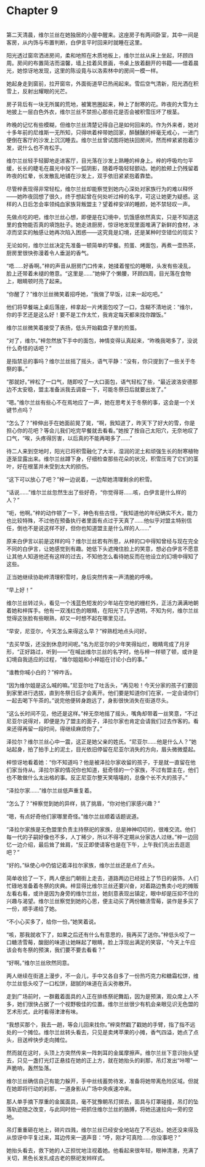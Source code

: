 # Chapter 9

<br>
第二天清晨，维尔兰丝在她独居的小屋中醒来。这座房子有两间卧室，其中一间是客房，从内饰与布置判断，白伊言平时回来时就睡在这里。

阳光透过窗帘洒进房间，柔和地照在木质地板上，维尔兰丝从床上坐起，环顾四周。房间的布置简洁而温馨，墙上挂着风景画，书桌上放着翻开的书籍——借着晨光，她惊讶地发现，这里的陈设竟与以洛索林中的房间一模一样。

她起身走到窗前，拉开窗帘，外面街道早已热闹起来。雪后空气清新，阳光洒在积雪上，反射出耀眼的光芒。

房子背后有一块无所属的荒地，被篱笆圈起来，种上了耐寒的花。昨夜的大雪为土地披上一层白色外衣，维尔兰丝不禁担心那些花是否会被积雪压坏了根茎。

昨晚的记忆有些模糊，但维尔兰丝清楚记得自己是如何回来的。作为外来者，她对十多年前的尼维斯一无所知，只得哄着梓带她回家，醉醺醺的梓毫无戒心，一进门便倒在客厅的沙发上沉沉睡去。维尔兰丝曾试图将她扶回房间，然而梓紧紧抱着沙发，说什么也不肯松手。

维尔兰丝轻手轻脚地走进客厅，目光落在沙发上熟睡的梓身上。梓的呼吸均匀平缓，长长的睫毛在晨光中投下一弧阴影，随着呼吸轻轻颤动。她的脸颊上仍残留着昨夜的红晕，长发散乱地铺在沙发上，双手依旧紧紧抱着靠垫。

尽管梓表现得非常轻松，维尔兰丝却能察觉到她内心深处对家族行为的难以释怀——她昨夜回想了很久，终于想起曾在何处听过梓的名字，可这让她更为疑惑。这样的人日后怎会率领纯血家族背叛盟主？望着梓安详的睡颜，她不禁轻叹一声。

先做点吃的吧，维尔兰丝心想，即便是在幻境中，饥饿感依然真实，只是不知道这里的食物能否真的填饱肚子。她走进厨房，惊讶地发现里面堆满了新鲜的食材，冰凉而坚实的触感让她再次陷入困惑——这究竟是幻境，还是某种时空错位的现实？

无论如何，维尔兰丝决定先准备一顿简单的早餐。煎蛋、烤面包，再煮一壶热茶，厨房里很快弥漫着令人垂涎的香气。

“唔……好香啊。”梓的声音从厨房门口传来，她揉着惺忪的睡眼，头发有些凌乱，脸上还带着未褪的倦意。“这里是……”她伸了个懒腰，环顾四周，目光落在食物上，眼睛顿时亮了起来。

“你醒了？”维尔兰丝微笑着招呼她，“我做了早饭，过来一起吃吧。”

他们将早餐端上桌后落座，梓拿起一片烤面包咬了一口，含糊不清地说：“维尔，你的手艺还是这么好！要不是工作太忙，我肯定每天都来找你蹭饭。”

维尔兰丝微笑着接受了表扬，低头开始戳盘子里的煎蛋。

“对了，维尔。”梓忽然放下手中的面包，神情变得认真起来，“昨晚我喝多了，没说什么奇怪的话吧？”

是指禁忌的事吗？维尔兰丝摇了摇头，语气平静：“没有，你只提到了一些关于冬祭的事。”

“那就好。”梓松了一口气，随即咬了一大口面包，语气轻松了些，“最近波洛安德那边不太安稳，盟主准备派我去调查一下，可能冬祭日后就要出发了。”

“嗯。”维尔兰丝有些心不在焉地应了一声，她在思考关于冬祭的事，这会是一个关键节点吗？

“怎么了？”梓伸出手在她面前晃了晃，“啊，我知道了，昨天下了好大的雪，你是担心你的花吧？等会儿我们吃完早餐就去看看。”她按了按自己太阳穴，无奈地叹了口气，“唉，头疼得厉害，以后真的不能再喝多了……”

待二人来到空地时，阳光已将积雪融化了大半，湿润的泥土和顽强生长的耐寒植物逐渐显露出来。维尔兰丝蹲下身，仔细检查那些花朵的状况，积雪压弯了它们的茎叶，好在根茎并未受到太大的损伤。

“这下可以放心了吧？”梓一边说着，一边帮她清理剩余的积雪。

“话说……”维尔兰丝忽然生出了些好奇，“你觉得哥……咳，白伊言是什么样的人？”

“呃，他啊。”梓的动作顿了一下，神色有些古怪，“我知道他的年纪确实不大，能力也比较特殊，不过他在预备执行者里面有点过于天真了……他似乎对盟主特别信任，倒也不是说这样不好，但你也知道盟主是什么样的人……”

原来白伊言以前是这样的吗？维尔兰丝若有所思，从梓的口中得知曾经与现在完全不同的白伊言，让她感觉到有趣。她低下头遮掩住脸上的笑意，想必白伊言不愿意让其他人知道他还有这样的过去，不知他怎么看待她反而在他设立的幻境中得知了这些。

正当她继续协助梓清理积雪时，身后突然传来一声清脆的呼唤。

“早上好！”

维尔兰丝转过头，看见一个浅蓝色短发的少年站在空地的栅栏外，正活力满满地朝着她和梓挥手。他有一双浅红色的眼睛，在阳光下几乎透明，不知为何，维尔兰丝觉得这张脸有些眼熟，却又一时想不起在哪里见过。

“早安，尼亚尔，今天怎么来得这么早？”梓熟稔地点头问好。

“去买早饭，还没到休息时间呢。”名为尼亚尔的少年笑得灿烂，眼睛弯成了月牙形，“正好路过，听到——”在喊出维尔兰丝的名字时，他与梓一样顿了顿，或许是幻境自我适应的过程，“维尔姐姐和小梓姐在讨论小白的事。”

“谁教你喊小白的？”梓咋舌。

“因为维尔姐是这么喊的嘛。”尼亚尔吐了吐舌头，“再见啦！今天分家的孩子们要回到家里进行选拔，直到冬祭日后才会离开。他们要是知道你们在家，一定会请你们一起去喝下午茶的。”说完他便转身跑远了，身影很快消失在街道尽头。

“这么长时间不见，他还是这样。”梓无奈地摇了摇头，嘴角却带着一丝笑意，“不过尼亚尔说得对，即便是为了盟主的面子，泽拉尔家也肯定会请我们过去作客的。看来还得再留一段时间，得继续麻烦你了。”

泽拉尔？维尔兰丝心中一震，这正是她父亲的姓氏。“尼亚尔……他是什么人？”她站起身，拍了拍手上的泥土，目光依旧停留在尼亚尔消失的方向，眉头微微蹙起。

梓惊讶地看着她：“你不知道吗？他是被泽拉尔家收留的孩子，于是就一直留在他们家当侍从。泽拉尔家的情况你也知道，挺奇怪的一个家族，不过有盟主在，他们也不敢做什么太出格的事。反正尼亚尔整天笑嘻嘻的，总像个长不大的孩子。”

“泽拉尔家……”维尔兰丝低声重复着。

“怎么了？”梓察觉到她的异样，挑了挑眉，“你对他们家感兴趣？”

“嗯，有点好奇他们家哪里奇怪。”维尔兰丝顺着话题说道。

“泽拉尔家族是无色盟里负责主持祭祀的家族，总是神神叨叨的，很难交流。他们每一代的子嗣好像也不多，人丁稀少，所以不得不定期从分家选人过继。”梓一边回忆一边介绍，最后耸了耸肩，“反正即使请客也是在下午，上午我们先出去逛逛吧？”

“好的。”纵使心中仍惦记着泽拉尔家族，维尔兰丝还是点了点头。

简单收拾了一下，两人便出门朝街上走去，道路两边已经挂上了节日的装饰，人们忙碌地准备着冬祭的庆典。梓显得比维尔兰丝还要兴奋，对着路边售卖小吃的摊贩左看右看，或许是因为身旁的维尔兰丝，她刻意表现出镇定，眼中却是压抑不住的兴趣与渴望。维尔兰丝察觉到她的心思，便主动买了两份糖渍雪莓，装作是多买了一份，顺手递给了她。

“不小心买多了，给你一份。”她笑着说。

“咳，那我就收下了，如果之后还有什么有意思的，我再买了送你。”梓低头咬了一口糖渍雪莓，酸甜的味道让她眯起了眼睛，脸上浮现出满足的笑容，“今天上午应该会有冬祭的预演，我们要不要去看看？”

“好啊。”维尔兰丝欣然同意。

两人继续在街道上漫步，不一会儿，手中又各自多了一份热巧克力和糖霜松饼，维尔兰丝低头咬了一口松饼，甜腻的味道在舌尖弥散开。

走到广场前时，一群戴着面具的人正在排练祭祀舞蹈，因为是预演，观众席上人不多，她们很快占据了一个视野极佳的位置。维尔兰丝很少有机会亲眼见识无色盟的艺术形式，此时看得津津有味。

“我想买那个，我去一趟，等会儿回来找你。”梓突然戳了戳她的手臂，指了指不远处的一个摊位。维尔兰丝转头看去，只见是卖烤苹果的小摊，香气四溢，她点了点头，目送梓快步走向摊位。

然而就在这时，头顶上方突然传来一阵刺耳的金属摩擦声。维尔兰丝下意识抬头望去，只见一盏打光灯正悬挂在她的正上方，就在她抬头的刹那，吊灯发出“咔嚓”一声脆响，轰然坠落。

维尔兰丝确信自己有能力躲开，手中丝线蓄势待发，准备将她带离危险区域。但就在她即将行动的刹那，一道身影从广场中央疾速冲来。

那人单手摘下厚重的金属面具，毫不犹豫朝吊灯掷去，面具与灯罩碰撞，吊灯的坠落轨迹随之改变，与此同时他一把抓住维尔兰丝的胳膊，将她迅速拉向一旁的空地。

吊灯重重砸在地上，碎片四溅，维尔兰丝已经安全地站在了不远处。她还没来得及从惊讶中平复过来，耳边传来一道声音：“呼，刚才可真险……你没事吧？”

她抬头看去，救下她的人正担忧地注视着她。他看起来很年轻，眼神清澈，充满了关切，黑色长发扎成古老的祭祀发辫样式。
